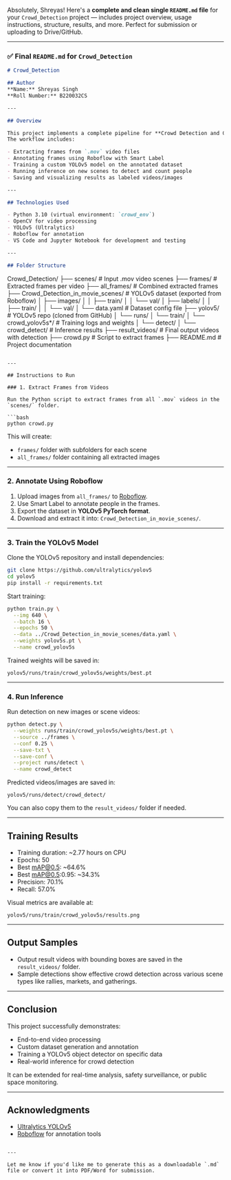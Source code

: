 Absolutely, Shreyas! Here's a **complete and clean single `README.md` file** for your `Crowd_Detection` project — includes project overview, usage instructions, structure, results, and more. Perfect for submission or uploading to Drive/GitHub.

---

### ✅ Final `README.md` for `Crowd_Detection`

```markdown
# Crowd_Detection

## Author
**Name:** Shreyas Singh  
**Roll Number:** B220032CS  

---

## Overview

This project implements a complete pipeline for **Crowd Detection and Counting** in movie scenes using the **YOLOv5** object detection framework.  
The workflow includes:

- Extracting frames from `.mov` video files
- Annotating frames using Roboflow with Smart Label
- Training a custom YOLOv5 model on the annotated dataset
- Running inference on new scenes to detect and count people
- Saving and visualizing results as labeled videos/images

---

## Technologies Used

- Python 3.10 (virtual environment: `crowd_env`)
- OpenCV for video processing
- YOLOv5 (Ultralytics)
- Roboflow for annotation
- VS Code and Jupyter Notebook for development and testing

---

## Folder Structure

```
Crowd_Detection/
├── scenes/                             # Input .mov video scenes
├── frames/                             # Extracted frames per video
├── all_frames/                         # Combined extracted frames
├── Crowd_Detection_in_movie_scenes/    # YOLOv5 dataset (exported from Roboflow)
│   ├── images/
│   │   ├── train/
│   │   └── val/
│   ├── labels/
│   │   ├── train/
│   │   └── val/
│   └── data.yaml                       # Dataset config file
├── yolov5/                             # YOLOv5 repo (cloned from GitHub)
│   └── runs/
│       └── train/
│           └── crowd_yolov5s*/         # Training logs and weights
│       └── detect/
│           └── crowd_detect/           # Inference results
├── result_videos/                      # Final output videos with detection
├── crowd.py                            # Script to extract frames
├── README.md                           # Project documentation
```

---

## Instructions to Run

### 1. Extract Frames from Videos

Run the Python script to extract frames from all `.mov` videos in the `scenes/` folder.

```bash
python crowd.py
```

This will create:
- `frames/` folder with subfolders for each scene
- `all_frames/` folder containing all extracted images

---

### 2. Annotate Using Roboflow

1. Upload images from `all_frames/` to [Roboflow](https://app.roboflow.com).
2. Use Smart Label to annotate people in the frames.
3. Export the dataset in **YOLOv5 PyTorch format**.
4. Download and extract it into: `Crowd_Detection_in_movie_scenes/`.

---

### 3. Train the YOLOv5 Model

Clone the YOLOv5 repository and install dependencies:

```bash
git clone https://github.com/ultralytics/yolov5
cd yolov5
pip install -r requirements.txt
```

Start training:

```bash
python train.py \
  --img 640 \
  --batch 16 \
  --epochs 50 \
  --data ../Crowd_Detection_in_movie_scenes/data.yaml \
  --weights yolov5s.pt \
  --name crowd_yolov5s
```

Trained weights will be saved in:

```
yolov5/runs/train/crowd_yolov5s/weights/best.pt
```

---

### 4. Run Inference

Run detection on new images or scene videos:

```bash
python detect.py \
  --weights runs/train/crowd_yolov5s/weights/best.pt \
  --source ../frames \
  --conf 0.25 \
  --save-txt \
  --save-conf \
  --project runs/detect \
  --name crowd_detect
```

Predicted videos/images are saved in:

```
yolov5/runs/detect/crowd_detect/
```

You can also copy them to the `result_videos/` folder if needed.

---

## Training Results

- Training duration: ~2.77 hours on CPU
- Epochs: 50
- Best mAP@0.5: ~64.6%
- Best mAP@0.5:0.95: ~34.3%
- Precision: 70.1%
- Recall: 57.0%

Visual metrics are available at:
```
yolov5/runs/train/crowd_yolov5s/results.png
```

---

## Output Samples

- Output result videos with bounding boxes are saved in the `result_videos/` folder.
- Sample detections show effective crowd detection across various scene types like rallies, markets, and gatherings.

---

## Conclusion

This project successfully demonstrates:
- End-to-end video processing
- Custom dataset generation and annotation
- Training a YOLOv5 object detector on specific data
- Real-world inference for crowd detection

It can be extended for real-time analysis, safety surveillance, or public space monitoring.

---

## Acknowledgments

- [Ultralytics YOLOv5](https://github.com/ultralytics/yolov5)
- [Roboflow](https://roboflow.com) for annotation tools
```

---

Let me know if you'd like me to generate this as a downloadable `.md` file or convert it into PDF/Word for submission.
